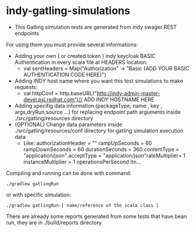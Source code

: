 # indy-gatling-simulations

- This Gatling simulation tests are generated from indy swager REST endpoints

For using them you must provide several informations:

  - Adding your own ( or created token ) indy keycloak BASIC Authentication in every scala file at HEADERS location:
    - val sentHeaders =  Map("Authorization" -> "Basic {ADD YOUR BASIC AUTHENTICATION CODE HERE}")
  - Adding INDY host name where you want this test simulations to make requests:
    - val httpConf = http.baseURL("http://indy-admin-master-devel.psi.redhat.com")// ADD INDY HOSTNAME HERE
  - Adding specifig data information (packageType, name , key , args,dryRun,source ...) for replacing endpoint path arguments inside ./src/gatling/resources directory
  - (OPTIONAL) Change data parameters inside ./src/gatling/resources/conf directory for gatling simulation execution data 
    - Like: authorizationHeader = ""  rampUpSeconds = 60 rampDownSeconds = 60  durationSeconds = 360 contentType = "application/json" acceptType = "application/json"rateMultiplier= 1 instanceMultiplier = 1 operationsPerSecond itn...


Compiling and running can be done with command: 

```
./gradlew gatlingRun
```

or with specific simulation:

```
./gradlew gatlingRun-[ name/reference of the scala class ]
```

There are already some reports generated from some tests that have bean run, they are in ./build/reports directory